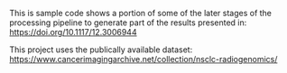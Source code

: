 This is sample code shows a portion of some of the later stages of the processing pipeline to generate part of the results presented in: https://doi.org/10.1117/12.3006944

This project uses the publically available dataset: https://www.cancerimagingarchive.net/collection/nsclc-radiogenomics/
